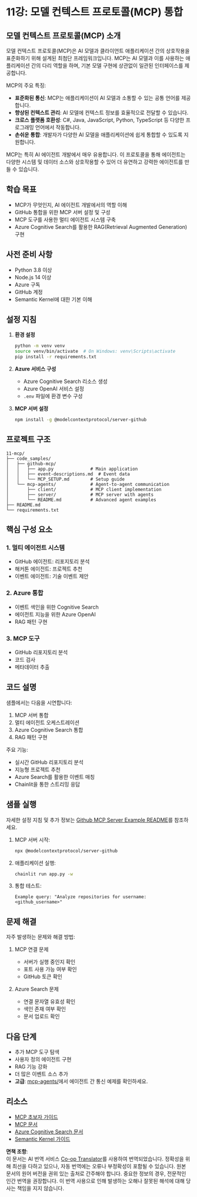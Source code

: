 <!--
CO_OP_TRANSLATOR_METADATA:
{
  "original_hash": "e255edb8423b34b4bba20263ef38f208",
  "translation_date": "2025-07-24T07:58:15+00:00",
  "source_file": "11-mcp/README.md",
  "language_code": "ko"
}
-->
# 11강: 모델 컨텍스트 프로토콜(MCP) 통합

## 모델 컨텍스트 프로토콜(MCP) 소개

모델 컨텍스트 프로토콜(MCP)은 AI 모델과 클라이언트 애플리케이션 간의 상호작용을 표준화하기 위해 설계된 최첨단 프레임워크입니다. MCP는 AI 모델과 이를 사용하는 애플리케이션 간의 다리 역할을 하며, 기본 모델 구현에 상관없이 일관된 인터페이스를 제공합니다.

MCP의 주요 특징:

- **표준화된 통신**: MCP는 애플리케이션이 AI 모델과 소통할 수 있는 공통 언어를 제공합니다.
- **향상된 컨텍스트 관리**: AI 모델에 컨텍스트 정보를 효율적으로 전달할 수 있습니다.
- **크로스 플랫폼 호환성**: C#, Java, JavaScript, Python, TypeScript 등 다양한 프로그래밍 언어에서 작동합니다.
- **손쉬운 통합**: 개발자가 다양한 AI 모델을 애플리케이션에 쉽게 통합할 수 있도록 지원합니다.

MCP는 특히 AI 에이전트 개발에서 매우 유용합니다. 이 프로토콜을 통해 에이전트는 다양한 시스템 및 데이터 소스와 상호작용할 수 있어 더 유연하고 강력한 에이전트를 만들 수 있습니다.

## 학습 목표
- MCP가 무엇인지, AI 에이전트 개발에서의 역할 이해
- GitHub 통합을 위한 MCP 서버 설정 및 구성
- MCP 도구를 사용한 멀티 에이전트 시스템 구축
- Azure Cognitive Search를 활용한 RAG(Retrieval Augmented Generation) 구현

## 사전 준비 사항
- Python 3.8 이상
- Node.js 14 이상
- Azure 구독
- GitHub 계정
- Semantic Kernel에 대한 기본 이해

## 설정 지침

1. **환경 설정**
   ```bash
   python -m venv venv
   source venv/bin/activate  # On Windows: venv\Scripts\activate
   pip install -r requirements.txt
   ```

2. **Azure 서비스 구성**
   - Azure Cognitive Search 리소스 생성
   - Azure OpenAI 서비스 설정
   - `.env` 파일에 환경 변수 구성

3. **MCP 서버 설정**
   ```bash
   npm install -g @modelcontextprotocol/server-github
   ```

## 프로젝트 구조

```
11-mcp/
├── code_samples/
│   ├── github-mcp/
│   │   ├── app.py              # Main application
│   │   ├── event-descriptions.md  # Event data
│   │   └── MCP_SETUP.md        # Setup guide
│   └── mcp-agents/             # Agent-to-agent communication
│       ├── client/             # MCP client implementation
│       ├── server/             # MCP server with agents
│       └── README.md           # Advanced agent examples
├── README.md
└── requirements.txt
```

## 핵심 구성 요소

### 1. 멀티 에이전트 시스템
- GitHub 에이전트: 리포지토리 분석
- 해커톤 에이전트: 프로젝트 추천
- 이벤트 에이전트: 기술 이벤트 제안

### 2. Azure 통합
- 이벤트 색인을 위한 Cognitive Search
- 에이전트 지능을 위한 Azure OpenAI
- RAG 패턴 구현

### 3. MCP 도구
- GitHub 리포지토리 분석
- 코드 검사
- 메타데이터 추출

## 코드 설명

샘플에서는 다음을 시연합니다:
1. MCP 서버 통합
2. 멀티 에이전트 오케스트레이션
3. Azure Cognitive Search 통합
4. RAG 패턴 구현

주요 기능:
- 실시간 GitHub 리포지토리 분석
- 지능형 프로젝트 추천
- Azure Search를 활용한 이벤트 매칭
- Chainlit을 통한 스트리밍 응답

## 샘플 실행

자세한 설정 지침 및 추가 정보는 [Github MCP Server Example README](./code_samples/github-mcp/README.md)를 참조하세요.

1. MCP 서버 시작:
   ```bash
   npx @modelcontextprotocol/server-github
   ```

2. 애플리케이션 실행:
   ```bash
   chainlit run app.py -w
   ```

3. 통합 테스트:
   ```
   Example query: "Analyze repositories for username: <github_username>"
   ```

## 문제 해결

자주 발생하는 문제와 해결 방법:
1. MCP 연결 문제
   - 서버가 실행 중인지 확인
   - 포트 사용 가능 여부 확인
   - GitHub 토큰 확인

2. Azure Search 문제
   - 연결 문자열 유효성 확인
   - 색인 존재 여부 확인
   - 문서 업로드 확인

## 다음 단계
- 추가 MCP 도구 탐색
- 사용자 정의 에이전트 구현
- RAG 기능 강화
- 더 많은 이벤트 소스 추가
- **고급**: [mcp-agents/](../../../11-mcp/code_samples/mcp-agents)에서 에이전트 간 통신 예제를 확인하세요.

## 리소스
- [MCP 초보자 가이드](https://aka.ms/mcp-for-beginners)  
- [MCP 문서](https://github.com/microsoft/semantic-kernel/tree/main/python/semantic-kernel/semantic_kernel/connectors/mcp)
- [Azure Cognitive Search 문서](https://learn.microsoft.com/azure/search/)
- [Semantic Kernel 가이드](https://learn.microsoft.com/semantic-kernel/)

**면책 조항**:  
이 문서는 AI 번역 서비스 [Co-op Translator](https://github.com/Azure/co-op-translator)를 사용하여 번역되었습니다. 정확성을 위해 최선을 다하고 있으나, 자동 번역에는 오류나 부정확성이 포함될 수 있습니다. 원본 문서의 원어 버전을 권위 있는 출처로 간주해야 합니다. 중요한 정보의 경우, 전문적인 인간 번역을 권장합니다. 이 번역 사용으로 인해 발생하는 오해나 잘못된 해석에 대해 당사는 책임을 지지 않습니다.